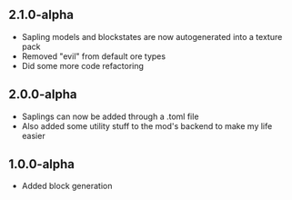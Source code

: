## 2.1.0-alpha
- Sapling models and blockstates are now autogenerated into a texture pack
- Removed "evil" from default ore types
- Did some more code refactoring
## 2.0.0-alpha
- Saplings can now be added through a .toml file
- Also added some utility stuff to the mod's backend to make my life easier
## 1.0.0-alpha
- Added block generation